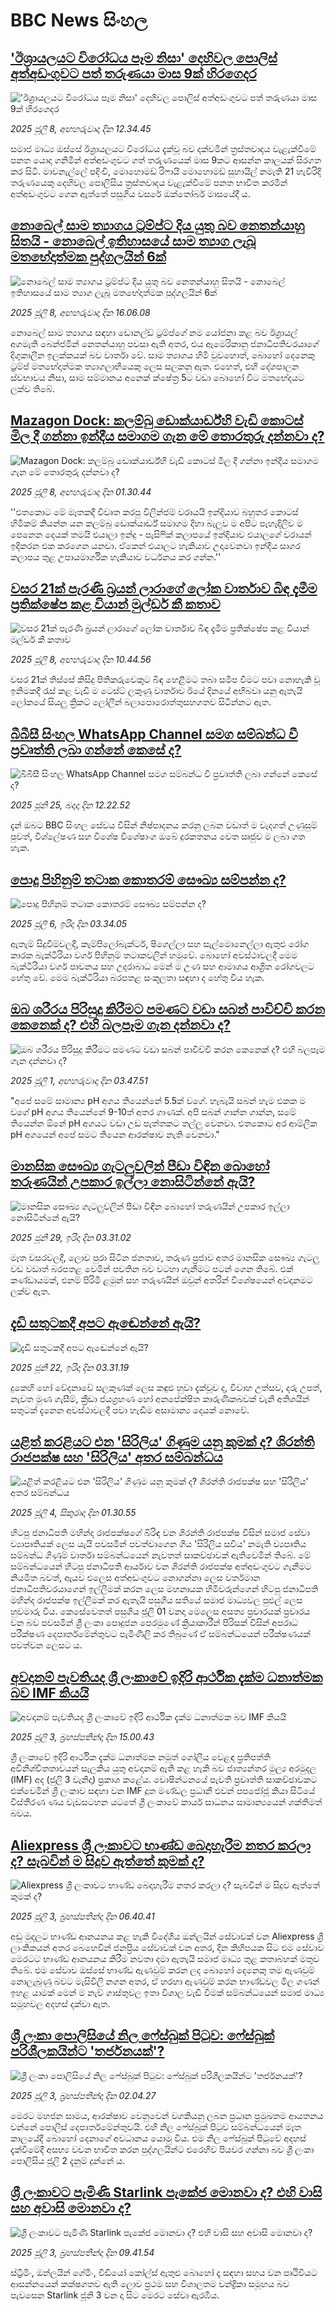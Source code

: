 # BBC News සිංහල## ['ඊශ්‍රායලයට විරෝධය පෑම නිසා' දෙහිවල පොලිස් අත්අඩංගුවට පත් තරුණයා මාස 9ක් හිරගෙදර](https://www.bbc.com/sinhala/articles/c3r97yqd25lo?at_campaign=githubrss)!['ඊශ්‍රායලයට විරෝධය පෑම නිසා' දෙහිවල පොලිස් අත්අඩංගුවට පත් තරුණයා මාස 9ක් හිරගෙදර](https://ichef.bbci.co.uk/ace/ws/240/cpsprodpb/1cf4/live/5f2ee580-5be6-11f0-b903-43503ec955f5.jpg)_2025 ජූලි 8, අඟහරුවාදා දින 12.34.45_සමාජ මාධ්‍ය ඔස්සේ ඊශ්‍රායලයට විරෝධය දැක්වූ බව දක්වමින් ත්‍රස්තවාදය වැළැක්වීමේ පනත යොදා ගනිමින් අත්අඩංගුවට ගත් තරුණයෙක් මාස 9කට ආසන්න කාලයක් සිරගත කර සිටී.
මාවනැල්ලේ පදිංචි, මොහොමඩ් රිෆායි මොහොමඩ් සුහායිල් නමැති 21 හැවිරිදි තරුණයෙකු දෙහිවල පොලිසිය ත්‍රස්තවාදය වැළැක්වීමේ පනත භාවිත කරමින් අත්අඩංගුවට ගෙන ඇත්තේ පසුගිය වසරේ ඔක්තෝබර් මාසයේදී ය.## [නොබෙල් සාම ත්‍යාගය ට්‍රම්ප්ට දිය යුතු බව නෙතන්යාහු සිතයි - නොබෙල් ඉතිහාසයේ සාම ත්‍යාග ලැබූ මතභේදාත්මක පුද්ගලයින් 6ක්](https://www.bbc.com/sinhala/articles/cx24e57p77zo?at_campaign=githubrss)![නොබෙල් සාම ත්‍යාගය ට්‍රම්ප්ට දිය යුතු බව නෙතන්යාහු සිතයි - නොබෙල් ඉතිහාසයේ සාම ත්‍යාග ලැබූ මතභේදාත්මක පුද්ගලයින් 6ක්](https://ichef.bbci.co.uk/ace/ws/240/cpsprodpb/e97a/live/4290a2f0-5bec-11f0-9584-0dcfb55e8671.jpg)_2025 ජූලි 8, අඟහරුවාදා දින 16.06.08_නොබෙල් සාම ත්‍යාගය සඳහා ඩොනල්ඩ් ට්‍රම්ප්ගේ නම යෝජනා කළ බව ඊශ්‍රායල් අගමැති බෙන්ජමින් නෙතන්යාහු පවසා ඇති අතර, එය ඇමෙරිකානු ජනාධිපතිවරයාගේ දිගුකාලීන ඉලක්කයක් බව වාර්තා වේ. සාම ත්‍යාගය හිමි වුවහොත්, බොහෝ දෙනෙකු ට්‍රම්ප් මතභේදාත්මක ත්‍යාගලාභියෙකු ලෙස සලකනු ඇත. එහෙත්, එහි දේශපාලන ස්වභාවය නිසා, සාම සම්මානය අනෙක් ක්ෂේත්‍ර 5ට වඩා බොහෝ විට මතභේදයට ලක්ව තිබේ.## [Mazagon Dock: කලම්බු ඩොක්යාර්ඩ්හි වැඩි කොටස් මිල දී ගන්නා ඉන්දීය සමාගම ගැන මේ තොරතුරු දන්නවා ද?](https://www.bbc.com/sinhala/articles/cx2vxndnj79o?at_campaign=githubrss)![Mazagon Dock: කලම්බු ඩොක්යාර්ඩ්හි වැඩි කොටස් මිල දී ගන්නා ඉන්දීය සමාගම ගැන මේ තොරතුරු දන්නවා ද?](https://ichef.bbci.co.uk/ace/ws/240/cpsprodpb/1aac/live/c4f47590-58dc-11f0-8c00-3b624977a7e0.jpg)_2025 ජූලි 8, අඟහරුවාදා දින 01.30.44_''එතකොට මේ මෑතකදී විවෘත කරපු විලින්ජම් වරායයි ඉන්දියාව බහුතර කොටස් හිමිකම් කියන්න යන කලම්බු ඩොක්යාර්ඩ් සමාගම දිහා බැලුව ම අපිට පැහැදිලිව ම පෙනෙන දෙයක් තමයි එයාලා ඉන්දු - පැසිෆික් කලාපයේ ඉන්දියාව එයාලගේ වරායන් ඉදිකරන එක කරගෙන යනවා. ඒකෙන් එයාලට හැකියාව උදාවෙනවා ඉන්දීය සාගර කලාපය තුළ උපායමාර්ගික හැකියාව වර්ධනය කර ගන්න.''## [වසර 21ක් පැරණි බ්‍රයන් ලාරාගේ ලෝක වාර්තාව බිඳ දැමීම ප්‍රතික්ෂේප කළ වියාන් මුල්ඩර් කී කතාව](https://www.bbc.com/sinhala/articles/cjrlj9ee25ro?at_campaign=githubrss)![වසර 21ක් පැරණි බ්‍රයන් ලාරාගේ ලෝක වාර්තාව බිඳ දැමීම ප්‍රතික්ෂේප කළ වියාන් මුල්ඩර් කී කතාව](https://ichef.bbci.co.uk/ace/ws/240/cpsprodpb/83aa/live/3021a660-5b23-11f0-a8af-13621e0a9410.jpg)_2025 ජූලි 8, අඟහරුවාදා දින 10.44.56_වසර 21ක් තිස්සේ කිසිදු පිතිකරුවෙකුට බිඳ හෙළීමට තබා සමීප වීමට පවා නොහැකි වූ ඉනිමකදී රැස් කළ වැඩි ම ටෙස්ට් ලකුණු වාර්තාව ඊයේ දිනයේ අභිබවා යනු ඇතැයි ලෝකයේ සියලු ක්‍රිකට් ලෝලීන් බලාපොරොත්තුසහගතව සිටින්නට ඇත.## [බීබීසී සිංහල WhatsApp Channel සමග සම්බන්ධ වී ප්‍රවෘත්ති ලබා ගන්නේ කෙසේ ද?](https://www.bbc.com/sinhala/articles/ce393v32gg1o?at_campaign=githubrss)![බීබීසී සිංහල WhatsApp Channel සමග සම්බන්ධ වී ප්‍රවෘත්ති ලබා ගන්නේ කෙසේ ද?](https://ichef.bbci.co.uk/ace/ws/240/cpsprodpb/82af/live/18dbcab0-6c47-11ef-8c32-f3c2bc7494c6.jpg)_2025 ජූනි 25, බදාදා දින 12.22.52_දැන් ඔබට BBC සිංහල සේවය විසින් නිෂ්පාදනය කරනු ලබන වඩාත් ම වැදගත් උණුසුම් පුවත්, විශ්ලේෂණ සහ විශේෂ විශේෂාංග ඔබේ දුරකතනය වෙත ඍජුව ම ලබා ගත හැක.## [පොදු පිහිනුම් තටාක කොතරම් සෞඛ්‍ය සම්පන්න ද?](https://www.bbc.com/sinhala/articles/cev0z4p3989o?at_campaign=githubrss)![පොදු පිහිනුම් තටාක කොතරම් සෞඛ්‍ය සම්පන්න ද?](https://ichef.bbci.co.uk/ace/ws/240/cpsprodpb/6e07/live/6d024ed0-5a1b-11f0-b5c5-012c5796682d.jpg)_2025 ජූලි 6, ඉරිදා දින 03.34.05_ඇතැම් සිදුවීම්වලදී, කැම්පිලෝබැක්ටර්, ෂිගෙල්ලා සහ සැල්මොනෙල්ලා ඇතුළු රෝග කාරක බැක්ටීරියා වර්ග පිහිනුම් තටාකවලින් හමුවේ. බොහෝ අවස්ථාවලදී මෙම බැක්ටීරියා වර්ග පාචනය සහ උදරාබාධ මෙන් ම උණ සහ ආමාශය ආශ්‍රිත රෝගවලට හේතු වේ. මෙම බැක්ටීරියා බරපතළ සංකූලතා සඳහා ද හේතු විය හැක.## [ඔබ ශරීරය පිරිසුදු කිරීමට පමණට වඩා සබන් පාවිච්චි කරන කෙනෙක් ද? එහි බලපෑම ගැන දන්නවා ද?](https://www.bbc.com/sinhala/articles/c3d11xvmdy3o?at_campaign=githubrss)![ඔබ ශරීරය පිරිසුදු කිරීමට පමණට වඩා සබන් පාවිච්චි කරන කෙනෙක් ද? එහි බලපෑම ගැන දන්නවා ද?](https://ichef.bbci.co.uk/ace/ws/240/cpsprodpb/34b9/live/cde81b60-55a9-11f0-9074-8989d8c97d87.jpg)_2025 ජූලි 1, අඟහරුවාදා දින 03.47.51_"අපේ සමේ සාමාන්‍ය pH අගය තියෙන්නේ 5.5ක් වගේ. හැබැයි සබන් හැම එකක ම වගේ pH අගය තියෙන්නේ 9-10ත් අතර ගාණක්. අපි සබන් ගාන්න ගාන්න, සමේ තියෙන්න ඕනේ pH අගයට වඩා උඩ පැත්තකට තල්ලු වෙනවා. එතකොට අර ආම්ලික pH අගයෙන් අපේ සමට තියෙන ආරක්ෂාව නැති වෙනවා."## [මානසික සෞඛ්‍ය ගැටලුවලින් පීඩා විඳින බොහෝ තරුණයින් උපකාර ඉල්ලා නොසිටින්නේ ඇයි?](https://www.bbc.com/sinhala/articles/cy0wxpd8z1zo?at_campaign=githubrss)![මානසික සෞඛ්‍ය ගැටලුවලින් පීඩා විඳින බොහෝ තරුණයින් උපකාර ඉල්ලා නොසිටින්නේ ඇයි?](https://ichef.bbci.co.uk/ace/ws/240/cpsprodpb/60d8/live/e64248a0-5353-11f0-8485-7bd50fa63665.jpg)_2025 ජූනි 29, ඉරිදා දින 03.31.02_මෑත වසරවලදී, ලොව පුරා සිටින ජනතාව, තරුණ ප්‍රජාව අතර මානසික සෞඛ්‍ය ගැටලු වඩ වඩාත් බරපතළ වෙමින් පවතින බව වටහා ගැනීමට පටන් ගෙන තිබේ. එක් කණ්ඩායමක්, එනම් පිරිමි ළමුන් සහ තරුණයින් ඔවුන් අතරින් විශේෂයෙන් අවදානමට ලක්ව ඇත.## [දැඩි සතුටකදී අපට ඇඬෙන්නේ ඇයි?](https://www.bbc.com/sinhala/articles/cew01zxzyqjo?at_campaign=githubrss)![දැඩි සතුටකදී අපට ඇඬෙන්නේ ඇයි?](https://ichef.bbci.co.uk/ace/ws/240/cpsprodpb/deee/live/6239fed0-4d91-11f0-8c47-237c2e4015f5.jpg)_2025 ජූනි 22, ඉරිදා දින 03.31.19_දුකෙහි හෝ වේදනාවේ සලකුණක් ලෙස කඳුළු හුවා දැක්වූව ද, විවාහ උත්සව, දරු උපත්, නැවත මුණ ගැසීම්, ක්‍රීඩා ජයග්‍රහණ හෝ අනපේක්ෂිත කාරුණිකබවක් වැනි අතිශයින් සතුටක් දැනෙන අවස්ථාවලදී පවා හැඬීම අසාමාන්‍ය දෙයක් නොවේ.## [යළිත් කරළියට එන 'සිරිලිය' ගිණුම යනු කුමක් ද? ශිරන්ති රාජපක්ෂ සහ 'සිරිලිය' අතර සම්බන්ධය](https://www.bbc.com/sinhala/articles/cedgvy8z25do?at_campaign=githubrss)![යළිත් කරළියට එන 'සිරිලිය' ගිණුම යනු කුමක් ද? ශිරන්ති රාජපක්ෂ සහ 'සිරිලිය' අතර සම්බන්ධය](https://ichef.bbci.co.uk/ace/ws/240/cpsprodpb/f289/live/50ec9540-5744-11f0-b5c5-012c5796682d.jpg)_2025 ජූලි 4, සිකුරාදා දින 01.30.55_හිටපු ජනාධිපති මහින්ද රාජපක්ෂගේ බිරිඳ වන ශිරන්ති රාජපක්ෂ විසින් සමාජ සේවා ව්‍යාපෘතියක් ලෙස යැයි පවසමින් පවත්වාගෙන ගිය 'සිරිලිය සවිය' නමැති ව්‍යපෘතිය සම්බන්ධ ගිණුම් වාර්තා සම්බන්ධයෙන් නැවතත් සාකච්ඡාවක් ඇතිවෙමින් තිබේ. මේ සම්බන්ධයෙන් හිටපු ජනාධිපති ආර්යාව වන ශිරන්ති රාජපක්ෂ අත්අඩංගුවට ගැනීමට නියමිත බවත්, ඇයව එලෙස අත්අඩංගුවට නොගන්නා ලෙස වර්තමාන ජනාධිපතිවරයාගෙන් ඉල්ලීමක් කරන ලෙස මහනායක හිමිවරුන්ගෙන් හිටපු ජනාධිපති මහින්ද රාජපක්ෂ ඉල්ලීමක් කර ඇතැයි පසුගිය සතියේ සමාජ මාධ්‍යවල පුළුල් ලෙස හුවමාරු විය. කෙසේවෙතත් පසුගිය ජූලි 01 වනදා මෙලෙස අසත්‍ය ප්‍රචාරයක් ප්‍රචාරය වන බව පවසමින් ශ්‍රී ලංකා පොදුජන පෙරමුණේ ක්‍රියාකාරීන් පිරිසක් විසින් අපරාධ පරීක්ෂණ දෙපාර්තමේන්තුවට පැමිණිලි කර තිබුණේ ඒ සම්බන්ධයෙන් පරීක්ෂණයක් පවත්වන ලෙසට ය.## [අවදානම් පැවතියද ශ්‍රී ලංකාවේ ඉදිරි ආර්ථික දැක්ම ධනාත්මක බව IMF කියයි](https://www.bbc.com/sinhala/articles/c62d6pjp1p3o?at_campaign=githubrss)![අවදානම් පැවතියද ශ්‍රී ලංකාවේ ඉදිරි ආර්ථික දැක්ම ධනාත්මක බව IMF කියයි](https://ichef.bbci.co.uk/ace/ws/240/cpsprodpb/b4fe/live/976d4f50-581b-11f0-8b01-cfb61de133b2.png)_2025 ජූලි 3, බ්‍රහස්පතින්දා දින 15.00.43_ශ්‍රී ලංකාවේ ඉදිරි ආර්ථික දැක්ම ධනාත්මක නමුත් ගෝලීය වෙළඳ ප්‍රතිපත්ති අවිනිශ්චිතතාවයන්  සැලකිය යුතු අවදානම් ඇති කළ හැකි බව ජාත්‍යන්තර මුල්‍ය අරමුදල (IMF) අද (ජුලි 3 වැනිදා) ප්‍රකාශ කළේය.
වොෂින්ටනයේ පැවති ප්‍රවෘත්ති සාකච්ඡාවකට එක්වෙමින් ශ්‍රී ලංකාව සඳහා වන IMF දූත මණ්ඩල ප්‍රධානී එවන් පපජෝජූ  කියා සිටියේ විස්තීරණ ණය වැඩසටහන යටතේ ශ්‍රී ලංකාවේ කාර්ය සාධනය  සාමාන්‍යයෙන්   ශක්තිමත්  බවය.## [Aliexpress ශ්‍රී ලංකාවට භාණ්ඩ බෙදාහැරීම නතර කරලා ද? සැබවින් ම සිදුව ඇත්තේ කුමක් ද?](https://www.bbc.com/sinhala/articles/c0l46yp11rgo?at_campaign=githubrss)![Aliexpress ශ්‍රී ලංකාවට භාණ්ඩ බෙදාහැරීම නතර කරලා ද? සැබවින් ම සිදුව ඇත්තේ කුමක් ද?](https://ichef.bbci.co.uk/ace/ws/240/cpsprodpb/2375/live/0b089340-57d4-11f0-960d-e9f1088a89fe.jpg)_2025 ජූලි 3, බ්‍රහස්පතින්දා දින 06.40.41_අඩු මුදලට භාණ්ඩ ආනයනය කළ හැකි විදේශීය ඔන්ලයින් සේවාවක් වන Aliexpress ශ්‍රී ලාංකිකයන් අතර බෙහෙවින් ජනප්‍රිය සේවාවක් වන අතර, දින කිහිපයක සිට එම සේවාව මෙරටට භාණ්ඩ ආනයනය කිරීම නවතා දමා ඇතැයි සමාජ මාධ්‍ය තුළ කතාබහක් මතුව තිබේ.
එම සේවාව ඔස්සේ භාණ්ඩ ඇණවුම් කරන ලද බොහෝ දෙනෙකු තම ඇණවුම් නොලැබුණු බවට මැසිවිලි නගන අතර, ඒ හරහා ඇණවුම් කරන භාණ්ඩවල මිල ගණන් ඉහළ යාමක් මෙන් ම නැව් ගාස්තුවල ඉතා විශාල වැඩි වීමක් සම්බන්ධයෙන් සමාජ මාධ්‍ය සමූහවල අදහස් දක්වා ඇත.## [ශ්‍රී ලංකා පොලිසියේ නිල ෆේස්බුක් පිටුව: ෆේස්බුක් පරිශීලකයින්ට 'තර්ජනයක්'?](https://www.bbc.com/sinhala/articles/c2k1z1xe8vno?at_campaign=githubrss)![ශ්‍රී ලංකා පොලිසියේ නිල ෆේස්බුක් පිටුව: ෆේස්බුක් පරිශීලකයින්ට 'තර්ජනයක්'?](https://ichef.bbci.co.uk/ace/ws/240/cpsprodpb/c690/live/ef6ac930-57b7-11f0-b5c5-012c5796682d.png)_2025 ජූලි 3, බ්‍රහස්පතින්දා දින 02.04.27_මෙරට මහජන සාමය, ආරක්ෂාව වෙනුවෙන් වගකියනු ලබන ප්‍රධාන ප්‍රමුඛතම ආයතනය වන්නේ පොලිස් දෙපාර්තමේන්තුවයි. එහි නිල ෆේස්බුක් පිටුව සම්බන්ධයෙන් මෑත කාලයේදී බොහෝ දෙනාගේ අවධානය යොමු විය. එම නිල ෆේස්බුක් පිටුවේ අදහස් දැක්වීමේදී අසභ්‍ය වචන භාවිත කරන පුද්ගලයින්ට එරෙහිව පියවර ගන්නා බව ශ්‍රී ලංකා පොලිසිය ජූලි 2 දැනුම් දුන්නේ ය.## [ශ්‍රී ලංකාවට පැමිණි Starlink පැකේජ මොනවා ද? එහි වාසි සහ අවාසි මොනවා ද?](https://www.bbc.com/sinhala/articles/c15wl1p1zw3o?at_campaign=githubrss)![ශ්‍රී ලංකාවට පැමිණි Starlink පැකේජ මොනවා ද? එහි වාසි සහ අවාසි මොනවා ද?](https://ichef.bbci.co.uk/ace/ws/240/cpsprodpb/063d/live/8ba46d80-57ed-11f0-972f-6b9fb11f4e82.jpg)_2025 ජූලි 3, බ්‍රහස්පතින්දා දින 09.41.54_ස්ට්‍රීමිං, ඔන්ලයින් ගේමිං, වීඩියෝ කෝල්ස් ඇතුළු බොහෝ දෑ සඳහා සහය වන පෘථිවියට ආසන්නයෙන් කක්ෂගතව ඇති ලොව ප්‍රථම සහ විශාලතම චන්ද්‍රිකා සමූහය බව පැවසෙන Starlink ජූනි 3 වන දා සිට මෙරට සේවා ඇරඹීය.